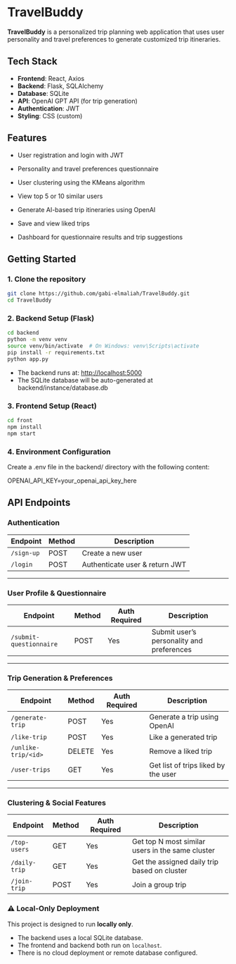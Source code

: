 # TravelBuddy

**TravelBuddy** is a personalized trip planning web application that uses user personality and travel preferences to generate customized trip itineraries.

## Tech Stack

- **Frontend**: React, Axios
- **Backend**: Flask, SQLAlchemy
- **Database**: SQLite
- **API**: OpenAI GPT API (for trip generation)
- **Authentication**: JWT
- **Styling**: CSS (custom)

## Features

- User registration and login with JWT

- Personality and travel preferences questionnaire

- User clustering using the KMeans algorithm

- View top 5 or 10 similar users

- Generate AI-based trip itineraries using OpenAI

- Save and view liked trips

- Dashboard for questionnaire results and trip suggestions

## Getting Started

### 1. Clone the repository

```bash
git clone https://github.com/gabi-elmaliah/TravelBuddy.git
cd TravelBuddy
```

### 2. Backend Setup (Flask)

```bash
cd backend
python -m venv venv
source venv/bin/activate  # On Windows: venv\Scripts\activate
pip install -r requirements.txt
python app.py
```

- The backend runs at: <http://localhost:5000>
- The SQLite database will be auto-generated at backend/instance/database.db

### 3. Frontend Setup (React)

```bash
cd front
npm install
npm start
```

### 4. Environment Configuration

Create a .env file in the backend/ directory with the following content:

OPENAI_API_KEY=your_openai_api_key_here

## API Endpoints

### Authentication

| Endpoint       | Method | Description                    |
|----------------|--------|--------------------------------|
| `/sign-up`     | POST   | Create a new user              |
| `/login`       | POST   | Authenticate user & return JWT |

---

### User Profile & Questionnaire

| Endpoint                  | Method | Auth Required | Description                                  |
|---------------------------|--------|----------------|----------------------------------------------|
| `/submit-questionnaire`   | POST   |  Yes         | Submit user’s personality and preferences     |

---

### Trip Generation & Preferences

| Endpoint           | Method | Auth Required | Description                                     |
|--------------------|--------|----------------|-------------------------------------------------|
| `/generate-trip`   | POST   |  Yes         | Generate a trip using OpenAI                    |
| `/like-trip`       | POST   |  Yes         | Like a generated trip                           |
| `/unlike-trip/<id>`| DELETE |  Yes         | Remove a liked trip                             |
| `/user-trips`      | GET    |  Yes         | Get list of trips liked by the user             |

---

### Clustering & Social Features

| Endpoint           | Method | Auth Required | Description                                     |
|--------------------|--------|----------------|-------------------------------------------------|
| `/top-users`       | GET    |  Yes         | Get top N most similar users in the same cluster|
| `/daily-trip`      | GET    |  Yes         | Get the assigned daily trip based on cluster    |
| `/join-trip`       | POST   |  Yes         | Join a group trip                               |

### ⚠️ Local-Only Deployment

This project is designed to run **locally only**.  

- The backend uses a local SQLite database.
- The frontend and backend both run on `localhost`.
- There is no cloud deployment or remote database configured.

